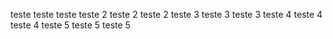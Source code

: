 teste   teste   teste
teste 2 teste 2 teste 2
teste 3 teste 3 teste 3
teste 4 teste 4 teste 4
teste 5 teste 5 teste 5